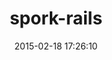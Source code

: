 ---
layout: post
title:  "spork-rails"
repo:   "sporkrb/spork-rails"
date:   2015-02-18 17:26:10
gemurl: http://github.com/sporkrb/spork-rails
---